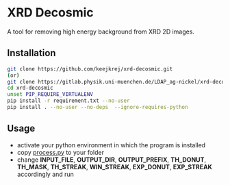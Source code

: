 # XRD Decosmic

A tool for removing high energy background from XRD 2D images.

## Installation

```bash
git clone https://github.com/keejkrej/xrd-decosmic.git
(or)
git clone https://gitlab.physik.uni-muenchen.de/LDAP_ag-nickel/xrd-decosmic.git
cd xrd-decosmic
unset PIP_REQUIRE_VIRTUALENV
pip install -r requirement.txt --no-user
pip install . --no-user --no-deps  --ignore-requires-python
```

## Usage

- activate your python environment in which the program is installed
- copy [process.py](scripts/process.py) to your folder
- change **INPUT_FILE**, **OUTPUT_DIR**, **OUTPUT_PREFIX**, **TH_DONUT**, **TH_MASK**, **TH_STREAK**, **WIN_STREAK**, **EXP_DONUT**, **EXP_STREAK** accordingly and run